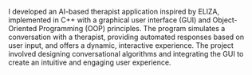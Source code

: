I developed an AI-based therapist application inspired by ELIZA, implemented in C++ with a graphical user interface (GUI) and Object-Oriented Programming (OOP) principles. The program simulates a conversation with a therapist, providing automated responses based on user input, and offers a dynamic, interactive experience. The project involved designing conversational algorithms and integrating the GUI to create an intuitive and engaging user experience.
